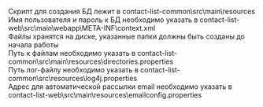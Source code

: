 Скрипт для создания БД лежит в contact-list-common\src\main\resources<br>
Имя пользователя и пароль к БД необходимо указать в contact-list-web\src\main\webapp\META-INF\context.xml<br>
Файлы хранятся на диске, указанные папки должны быть созданы до начала работы<br>
Путь к файлам необходимо указать в contact-list-common\src\main\resources\directories.properties<br>
Путь лог-файлу необходимо указать в contact-list-common\src\resources\log4j.properties<br>
Адрес для автоматической рассылки email необходимо указать в contact-list-web\src\main\resources\emailconfig.properties